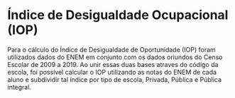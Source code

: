 # Índice de Desigualdade Ocupacional (IOP)


Para o cálculo do Índice de Desigualdade de Oportunidade (IOP) foram utilizados dados do ENEM em conjunto com os dados oriundos do Censo Escolar de 2009 a 2019. Ao unir essas duas bases atraves do código da escola, foi possível calcular o IOP utilizando as notas do ENEM de cada aluno e subdividir tal índice por tipo de escola, Privada, Pública e Pública integral. 


